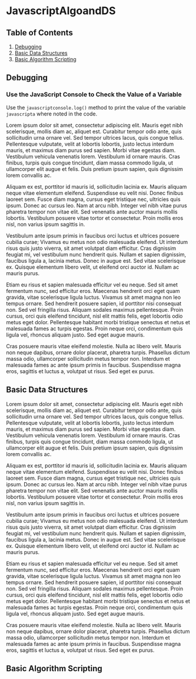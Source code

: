 # JavascriptAlgoandDS

## Table of Contents

1. [Debugging](#debugging)
2. [Basic Data Structures](#basic-data-structures)
3. [Basic Algorithm Scripting](#basic-algorithm-scripting)

## **Debugging**

### Use the JavaScript Console to Check the Value of a Variable

Use the ```javascriptconsole.log()``` method to print the value of the variable ```javascripta``` where noted in the code.

Lorem ipsum dolor sit amet, consectetur adipiscing elit. Mauris eget nibh scelerisque, mollis diam ac, aliquet est. Curabitur tempor odio ante, quis sollicitudin urna ornare vel. Sed tempor ultrices lacus, quis congue tellus. Pellentesque vulputate, velit at lobortis lobortis, justo lectus interdum mauris, et maximus diam purus sed sapien. Morbi vitae egestas diam. Vestibulum vehicula venenatis lorem. Vestibulum id ornare mauris. Cras finibus, turpis quis congue tincidunt, diam massa commodo ligula, ut ullamcorper elit augue et felis. Duis pretium ipsum sapien, quis dignissim lorem convallis ac.

Aliquam ex est, porttitor id mauris id, sollicitudin lacinia ex. Mauris aliquam neque vitae elementum eleifend. Suspendisse eu velit nisi. Donec finibus laoreet sem. Fusce diam magna, cursus eget tristique nec, ultricies quis ipsum. Donec ac cursus leo. Nam at arcu nibh. Integer vel nibh vitae purus pharetra tempor non vitae elit. Sed venenatis ante auctor mauris mollis lobortis. Vestibulum posuere vitae tortor et consectetur. Proin mollis eros nisl, non varius ipsum sagittis in.

Vestibulum ante ipsum primis in faucibus orci luctus et ultrices posuere cubilia curae; Vivamus eu metus non odio malesuada eleifend. Ut interdum risus quis justo viverra, sit amet volutpat diam efficitur. Cras dignissim feugiat mi, vel vestibulum nunc hendrerit quis. Nullam et sapien dignissim, faucibus ligula a, lacinia metus. Donec in augue est. Sed vitae scelerisque ex. Quisque elementum libero velit, ut eleifend orci auctor id. Nullam ac mauris purus.

Etiam eu risus et sapien malesuada efficitur vel eu neque. Sed sit amet fermentum nunc, sed efficitur eros. Maecenas hendrerit orci eget quam gravida, vitae scelerisque ligula luctus. Vivamus sit amet magna non leo tempus ornare. Sed hendrerit posuere sapien, id porttitor nisi consequat non. Sed vel fringilla risus. Aliquam sodales maximus pellentesque. Proin cursus, orci quis eleifend tincidunt, nisl elit mattis felis, eget lobortis odio metus eget dolor. Pellentesque habitant morbi tristique senectus et netus et malesuada fames ac turpis egestas. Proin neque orci, condimentum quis ligula vel, rhoncus aliquam justo. Sed eget augue mauris.

Cras posuere mauris vitae eleifend molestie. Nulla ac libero velit. Mauris non neque dapibus, ornare dolor placerat, pharetra turpis. Phasellus dictum massa odio, ullamcorper sollicitudin metus tempor non. Interdum et malesuada fames ac ante ipsum primis in faucibus. Suspendisse magna eros, sagittis et luctus a, volutpat ut risus. Sed eget ex purus.

## **Basic Data Structures**

Lorem ipsum dolor sit amet, consectetur adipiscing elit. Mauris eget nibh scelerisque, mollis diam ac, aliquet est. Curabitur tempor odio ante, quis sollicitudin urna ornare vel. Sed tempor ultrices lacus, quis congue tellus. Pellentesque vulputate, velit at lobortis lobortis, justo lectus interdum mauris, et maximus diam purus sed sapien. Morbi vitae egestas diam. Vestibulum vehicula venenatis lorem. Vestibulum id ornare mauris. Cras finibus, turpis quis congue tincidunt, diam massa commodo ligula, ut ullamcorper elit augue et felis. Duis pretium ipsum sapien, quis dignissim lorem convallis ac.

Aliquam ex est, porttitor id mauris id, sollicitudin lacinia ex. Mauris aliquam neque vitae elementum eleifend. Suspendisse eu velit nisi. Donec finibus laoreet sem. Fusce diam magna, cursus eget tristique nec, ultricies quis ipsum. Donec ac cursus leo. Nam at arcu nibh. Integer vel nibh vitae purus pharetra tempor non vitae elit. Sed venenatis ante auctor mauris mollis lobortis. Vestibulum posuere vitae tortor et consectetur. Proin mollis eros nisl, non varius ipsum sagittis in.

Vestibulum ante ipsum primis in faucibus orci luctus et ultrices posuere cubilia curae; Vivamus eu metus non odio malesuada eleifend. Ut interdum risus quis justo viverra, sit amet volutpat diam efficitur. Cras dignissim feugiat mi, vel vestibulum nunc hendrerit quis. Nullam et sapien dignissim, faucibus ligula a, lacinia metus. Donec in augue est. Sed vitae scelerisque ex. Quisque elementum libero velit, ut eleifend orci auctor id. Nullam ac mauris purus.

Etiam eu risus et sapien malesuada efficitur vel eu neque. Sed sit amet fermentum nunc, sed efficitur eros. Maecenas hendrerit orci eget quam gravida, vitae scelerisque ligula luctus. Vivamus sit amet magna non leo tempus ornare. Sed hendrerit posuere sapien, id porttitor nisi consequat non. Sed vel fringilla risus. Aliquam sodales maximus pellentesque. Proin cursus, orci quis eleifend tincidunt, nisl elit mattis felis, eget lobortis odio metus eget dolor. Pellentesque habitant morbi tristique senectus et netus et malesuada fames ac turpis egestas. Proin neque orci, condimentum quis ligula vel, rhoncus aliquam justo. Sed eget augue mauris.

Cras posuere mauris vitae eleifend molestie. Nulla ac libero velit. Mauris non neque dapibus, ornare dolor placerat, pharetra turpis. Phasellus dictum massa odio, ullamcorper sollicitudin metus tempor non. Interdum et malesuada fames ac ante ipsum primis in faucibus. Suspendisse magna eros, sagittis et luctus a, volutpat ut risus. Sed eget ex purus.

## **Basic Algorithm Scripting**
